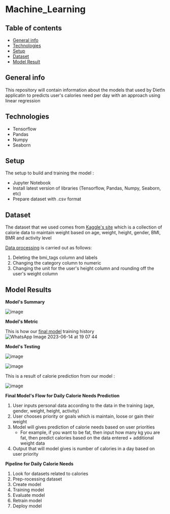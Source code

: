# Machine_Learning

## Table of contents
* [General info](#general-info)
* [Technologies](#technologies)
* [Setup](#setup)
* [Dataset](#dataset)
* [Model Result](#model-results)

## General info
This repository will contain information about the models that used by Diet!n applicatin to predicts user's calories need per day with an approach using linear regression

## Technologies
* Tensorflow 
* Pandas
* Numpy
* Seaborn

## Setup
The setup to build and training the model : 
* Jupyter Notebook
* Install latest version of libraries (Tensorflow, Pandas, Numpy, Seaborn, etc)
* Prepare dataset with .csv format

## Dataset
The dataset that we used comes from [Kaggle's site](https://www.kaggle.com/datasets/vechoo/diet-plan-recommendation) which is a collection of calorie data to maintain weight based on age, weight, height, gender, BMI, BMR and activity level

[Data processing](
https://github.com/Dietin/Machine_Learning/blob/main/Data/after_preprocessing.csv) is carried out as follows: 
1. Deleting the bmi_tags column and labels
2. Changing the category column to numeric
3. Changing the unit for the user's height column and rounding off the user's weight column

## Model Results
**Model's Summary**

![image](https://github.com/Dietin/Machine_Learning/assets/84969259/9e825104-7f1b-4cee-8a00-bc539e5dda8b)

**Model's Metric**

This is how our [final model](https://github.com/Dietin/Machine_Learning/blob/main/Model/notebook%5B2%5D.ipynb) training history
![WhatsApp Image 2023-06-14 at 19 07 44](https://github.com/Dietin/Machine_Learning/assets/99454751/3e2476a4-e7d6-4f9b-929c-a2a03f8bb7d8)

**Model's Testing**

![image](https://github.com/Dietin/Machine_Learning/assets/84969259/ac344a91-bf87-468c-9af7-0ea2293fee0f)

![image](https://github.com/Dietin/Machine_Learning/assets/84969259/fea23927-e32d-4989-8b83-9dc12a7b9275)

This is a result of calorie prediction from our model :

![image](https://github.com/Dietin/Machine_Learning/assets/84969259/39de99f3-2003-4d84-a8d4-7d5e8b9ebf64)


**Final Model's Flow for Daily Calorie Needs Prediction**
1. User inputs personal data according to the data in the training (age, gender, weight, height, activity)
2. User chooses priority or goals which is maintain, loose or gain their weight
3. Model will gives prediction of calorie needs based on user priorities
     - For example, if you want to be fat, then input how many kg you are fat, then predict calories based on the data entered + additional weight data
4. Output that will model gives is number of calories in a day based on user priority

**Pipeline for Daily Calorie Needs**

1. Look for datasets related to calories
2. Prep-rocessing dataset
3. Create model
4. Training model
5. Evaluate model
6. Retrain model
7. Deploy model
